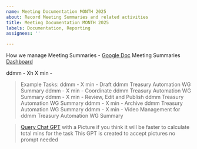 ```yaml
---
name: Meeting Documentation MONTH 2025
about: Record Meeting Summaries and related activities
title: Meeting Documentation MONTH 2025
labels: Documentation, Reporting
assignees: ''

---
```


How we manage Meeting Summaries - [Google Doc](https://docs.google.com/document/d/1nT2f4Mo5ySK26W6r2zNLMY-uDKiRNdNRXLzykONUIR4)
Meeting Summaries [Dashboard](https://archives-dashboard.netlify.app/search?tab=meetings&workgroup=810c6bf0-9ee4-4f0e-b510-4840f37910c9)

ddmm - Xh X min - 

> Example Tasks:
> ddmm - X min - Draft ddmm Treasury Automation WG Summary
> ddmm - X min - Coordinate ddmm Treasury Automation WG Summary
> ddmm - X min - Review, Edit and Publish ddmm Treasury Automation WG Summary
> ddmm - X min - Archive ddmm Treasury Automation WG Summary
> ddmm - X min - Video Management for ddmm Treasury Automation WG Summary

> [Query Chat GPT](https://chatgpt.com/g/g-6842daeb4614819181a95a8fc20d20b3-meeting-task-assistant) with a Picture if you think it will be faster to calculate total mins for the task
> This GPT is created to accept pictures no prompt needed
